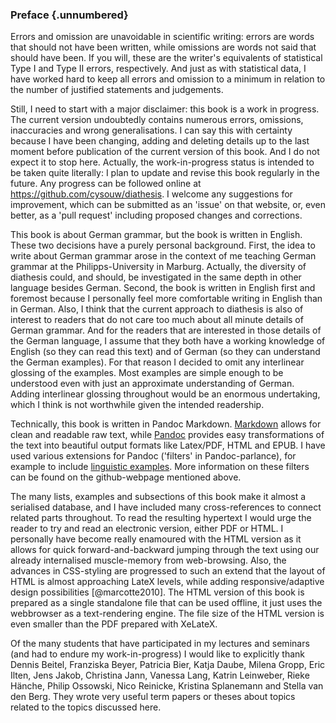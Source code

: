 ### Preface {.unnumbered}

Errors and omission are unavoidable in scientific writing: errors are words that should not have been written, while omissions are words not said that should have been. If you will, these are the writer's equivalents of statistical Type I and Type II errors, respectively. And just as with statistical data, I have worked hard to keep all errors and omission to a minimum in relation to the number of justified statements and judgements.

Still, I need to start with a major disclaimer: this book is a work in progress. The current version undoubtedly contains numerous errors, omissions, inaccuracies and wrong generalisations. I can say this with certainty because I have been changing, adding and deleting details up to the last moment before publication of the current version of this book. And I do not expect it to stop here. Actually, the work-in-progress status is intended to be taken quite literally: I plan to update and revise this book regularly in the future. Any progress can be followed online at <https://github.com/cysouw/diathesis>. I welcome any suggestions for improvement, which can be submitted as an 'issue' on that website, or, even better, as a 'pull request' including proposed changes and corrections.

This book is about German grammar, but the book is written in English. These two decisions have a purely personal background. First, the idea to write about German grammar arose in the context of me teaching German grammar at the Philipps-University in Marburg. Actually, the diversity of diathesis could, and should, be investigated in the same depth in other language besides German. Second, the book is written in English first and foremost because I personally feel more comfortable writing in English than in German. Also, I think that the current approach to diathesis is also of interest to readers that do not care too much about all minute details of German grammar. And for the readers that are interested in those details of the German language, I assume that they both have a working knowledge of English (so they can read this text) and of German (so they can understand the German examples). For that reason I decided to omit any interlinear glossing of the examples. Most examples are simple enough to be understood even with just an approximate understanding of German. Adding interlinear glossing throughout would be an enormous undertaking, which I think is not worthwhile given the intended readership.

Technically, this book is written in Pandoc Markdown. [Markdown](https://commonmark.org) allows for clean and readable raw text, while [Pandoc](https://pandoc.org) provides easy transformations of the text into beautiful output formats like Latex/PDF, HTML and EPUB. I have used various extensions for Pandoc ('filters' in Pandoc-parlance), for example to include [linguistic examples](http://github.com/cysouw/pandoc-ling). More information on these filters can be found on the github-webpage mentioned above. 

The many lists, examples and subsections of this book make it almost a serialised database, and I have included many cross-references to connect related parts throughout. To read the resulting hypertext I would urge the reader to try and read an electronic version, either PDF or HTML. I personally have become really enamoured with the HTML version as it allows for quick forward-and-backward jumping through the text using our already internalised muscle-memory from web-browsing. Also, the advances in CSS-styling are progressed to such an extend that the layout of HTML is almost approaching LateX levels, while adding responsive/adaptive design possibilities [@marcotte2010]. The HTML version of this book is prepared as a single standalone file that can be used offline, it just uses the webbrowser as a text-rendering engine. The file size of the HTML version is even smaller than the PDF prepared with XeLateX.

Of the many students that have participated in my lectures and seminars (and had to endure my work-in-progress) I would like to explicitly thank Dennis Beitel, Franziska Beyer, Patricia Bier, Katja Daube, Milena Gropp, Eric Ilten, Jens Jakob, Christina Jann, Vanessa Lang, Katrin Leinweber, Rieke Hänche, Philip Ossowski, Nico Reinicke, Kristina Splanemann and Stella van den Berg. They wrote very useful term papers or theses about topics related to the topics discussed here.

